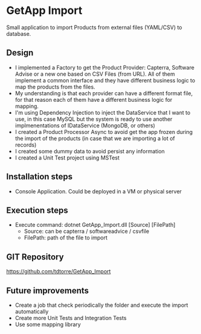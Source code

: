 # GetApp Import
Small application to import Products from external files (YAML/CSV) to database.

## Design
- I implemented a Factory to get the Product Provider: Capterra, Software Advise or a new one based on CSV Files (from URL). All of them implement a common interface and they have different business logic to map the products from the files.
- My understanding is that each provider can have a different format file, for that reason each of them have a different business logic for mapping.
- I'm using Dependency Injection to inject the DataService that I want to use, in this case MySQL but the system is ready to use another implmenentations of IDataService (MongoDB, or others)
- I created a Product Processor Async to avoid get the app frozen during the import of the products (in case that we are importing a lot of records)
- I created some dummy data to avoid persist any information
- I created a Unit Test project using MSTest

## Installation steps
- Console Application. Could be deployed in a VM or physical server

## Execution steps
- Execute command: dotnet GetApp_Import.dll [Source] [FilePath]
	* Source: can be capterra / softwareadvice / csvfile
	* FilePath: path of the file to import

## GIT Repository
https://github.com/tdtorre/GetApp_Import

## Future improvements
- Create a job that check periodically the folder and execute the import automatically
- Create more Unit Tests and Integration Tests
- Use some mapping library
